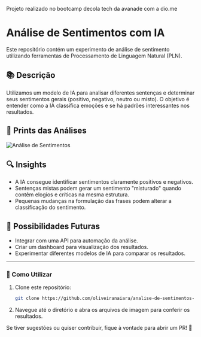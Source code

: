 Projeto realizado no bootcamp decola tech da avanade com a dio.me 

# Análise de Sentimentos com IA

Este repositório contém um experimento de análise de sentimento utilizando ferramentas de Processamento de Linguagem Natural (PLN).

## 📚 Descrição

Utilizamos um modelo de IA para analisar diferentes sentenças e determinar seus sentimentos gerais (positivo, negativo, neutro ou misto). O objetivo é entender como a IA classifica emoções e se há padrões interessantes nos resultados.

## 📸 Prints das Análises

![Análise de Sentimentos](prints/imagem1.jpg)


## 🔍 Insights

- A IA consegue identificar sentimentos claramente positivos e negativos.
- Sentenças mistas podem gerar um sentimento "misturado" quando contêm elogios e críticas na mesma estrutura.
- Pequenas mudanças na formulação das frases podem alterar a classificação do sentimento.

## 🚀 Possibilidades Futuras

- Integrar com uma API para automação da análise.
- Criar um dashboard para visualização dos resultados.
- Experimentar diferentes modelos de IA para comparar os resultados.

---

### 🔧 Como Utilizar

1. Clone este repositório:
   ```bash
   git clone https://github.com/oliveiranaiara/analise-de-sentimentos-ia.git
   ```
2. Navegue até o diretório e abra os arquivos de imagem para conferir os resultados.

Se tiver sugestões ou quiser contribuir, fique à vontade para abrir um PR! 🌟


